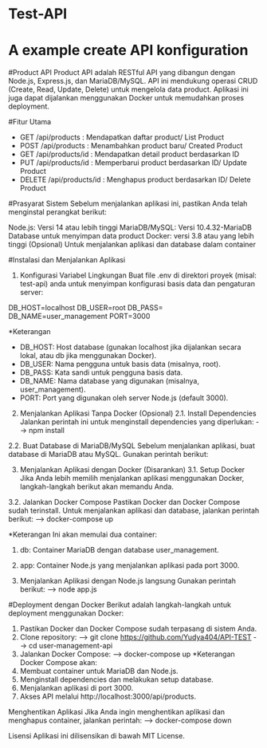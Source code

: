 # Test-API
A example create API konfiguration
=======
#Product API
Product API adalah RESTful API yang dibangun dengan Node.js, Express.js, dan MariaDB/MySQL. API ini mendukung operasi 
CRUD (Create, Read, Update, Delete) untuk mengelola data product. Aplikasi ini juga dapat dijalankan menggunakan Docker untuk 
memudahkan proses deployment.

#Fitur Utama
- GET /api/products  : Mendapatkan daftar product/ List Product
- POST /api/products  : Menambahkan product baru/ Created Product
- GET /api/products/id  : Mendapatkan detail product berdasarkan ID
- PUT /api/products/id : Memperbarui product berdasarkan ID/ Update Product
- DELETE /api/products/id  : Menghapus product berdasarkan ID/ Delete Product

#Prasyarat Sistem
Sebelum menjalankan aplikasi ini, pastikan Anda telah menginstal perangkat berikut:

Node.js: Versi 14 atau lebih tinggi
MariaDB/MySQL: Versi 10.4.32-MariaDB Database untuk menyimpan data product
Docker: versi 3.8 atau yang lebih tinggi (Opsional) Untuk menjalankan aplikasi dan database dalam container

#Instalasi dan Menjalankan Aplikasi

1. Konfigurasi Variabel Lingkungan
Buat file .env di direktori proyek (misal: test-api) anda untuk menyimpan konfigurasi basis data dan pengaturan server:

DB_HOST=localhost
DB_USER=root
DB_PASS=
DB_NAME=user_management
PORT=3000

*Keterangan
- DB_HOST: Host database (gunakan localhost jika dijalankan secara lokal, atau db jika menggunakan Docker).
- DB_USER: Nama pengguna untuk basis data (misalnya, root).
- DB_PASS: Kata sandi untuk pengguna basis data.
- DB_NAME: Nama database yang digunakan (misalnya, user_management).
- PORT: Port yang digunakan oleh server Node.js (default 3000).

2. Menjalankan Aplikasi Tanpa Docker (Opsional)
2.1. Install Dependencies
Jalankan perintah ini untuk menginstall dependencies yang diperlukan:
 --> npm install
 
2.2. Buat Database di MariaDB/MySQL
Sebelum menjalankan aplikasi, buat database di MariaDB atau MySQL. Gunakan perintah berikut:

3. Menjalankan Aplikasi dengan Docker (Disarankan)
3.1. Setup Docker
Jika Anda lebih memilih menjalankan aplikasi menggunakan Docker, langkah-langkah berikut akan memandu Anda.

3.2. Jalankan Docker Compose
Pastikan Docker dan Docker Compose sudah terinstall. Untuk menjalankan aplikasi dan database, jalankan perintah berikut:
 --> docker-compose up

*Keterangan
Ini akan memulai dua container:
1. db: Container MariaDB dengan database user_management.
2. app: Container Node.js yang menjalankan aplikasi pada port 3000.

3. Menjalankan Aplikasi dengan Node.js langsung Gunakan perintah berikut:
 --> node app.js

#Deployment dengan Docker
Berikut adalah langkah-langkah untuk deployment menggunakan Docker:

1. Pastikan Docker dan Docker Compose sudah terpasang di sistem Anda.
2. Clone repository:
	--> git clone https://github.com/Yudya404/API-TEST
	--> cd user-management-api
3. Jalankan Docker Compose:
	--> docker-compose up
*Keterangan
Docker Compose akan:
1. Membuat container untuk MariaDB dan Node.js.
2. Menginstall dependencies dan melakukan setup database.
3. Menjalankan aplikasi di port 3000.
4. Akses API melalui http://localhost:3000/api/products.

Menghentikan Aplikasi
Jika Anda ingin menghentikan aplikasi dan menghapus container, jalankan perintah:
	--> docker-compose down

Lisensi
Aplikasi ini dilisensikan di bawah MIT License.
